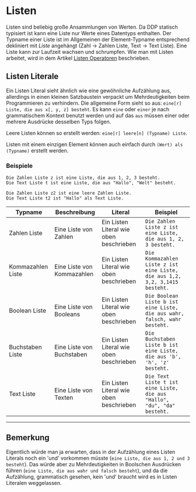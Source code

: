 # Listen

Listen sind beliebig große Ansammlungen von Werten.
Da DDP statisch typisiert ist kann eine Liste nur Werte eines Datentyps enthalten.
Der Typname einer Liste ist im Allgemeinen der Element-Typname entsprechend dekliniert mit *Liste* angehängt (Zahl -> Zahlen Liste, Text -> Text Liste).
Eine Liste kann zur Laufzeit wachsen und schrumpfen.
Wie man mit Listen arbeitet, wird in dem Artikel [Listen Operatoren](?p=Listen%20Operatoren) beschrieben.

## Listen Literale

Ein Listen Literal sieht ähnlich wie eine gewöhnliche Aufzählung aus, allerdings in einen kleinen Satzbaustein verpackt um Mehrdeutigkeiten beim Programmieren zu verhindern.
Die allgemeine Form sieht so aus: `eine[r] Liste, die aus x[, y, z] besteht`.
Es kann `eine` oder `einer` je nach grammatischem Kontext benutzt werden und auf das `aus` müssen einer oder mehrere
Ausdrücke desselben Typs folgen.

Leere Listen können so erstellt werden: `eine[r] leere[n] (Typname) Liste`.

Listen mit einem einzigen Element können auch einfach durch `(Wert) als (Typname)` erstellt werden.

### Beispiele
```ddp
Die Zahlen Liste z ist eine Liste, die aus 1, 2, 3 besteht.
Die Text Liste t ist eine Liste, die aus "Hallo", "Welt" besteht.

Die Zahlen Liste z2 ist eine leere Zahlen Liste.
Die Text Liste t2 ist "Hallo" als Text Liste.
```

| Typname | Beschreibung | Literal | Beispiel |
| ------- | ------------ | ------- | -------- |
| Zahlen Liste | Eine Liste von Zahlen | Ein Listen Literal wie oben beschrieben | `Die Zahlen Liste z ist eine Liste, die aus 1, 2, 3 besteht.` |
| Kommazahlen Liste | Eine Liste von Kommazahlen | Ein Listen Literal wie oben beschrieben | `Die Kommazahlen Liste z ist eine Liste, die aus 1,2, 3,2, 3,1415 besteht.` | |
| Boolean Liste | Eine Liste von Booleans | Ein Listen Literal wie oben beschrieben | `Die Boolean Liste b ist eine Liste, die aus wahr, falsch, wahr besteht.` |
| Buchstaben Liste | Eine Liste von Buchstaben | Ein Listen Literal wie oben beschrieben | `Die Buchstaben Liste b ist eine Liste, die aus 'b', 'h', 'z' besteht.` |
| Text Liste | Eine Liste von Texten | Ein Listen Literal wie oben beschrieben | `Die Text Liste t ist eine Liste, die aus "Hallo", "du", "da" besteht.` |
***

## Bemerkung

Eigentlich würde man ja erwarten, dass in der Aufzählung eines Listen Literals noch ein 'und' vorkommen müsste (`eine Liste, die aus 1, 2 und 3 besteht`). Das würde aber zu Mehrdeutigkeiten in Boolschen Ausdrücken führen (`eine Liste, die aus wahr und falsch besteht`), und da die Aufzählung, grammatisch gesehen, kein 'und' braucht wird es in Listen Literalen weggelassen.
